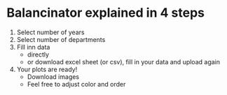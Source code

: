 # Balancinator explained in 4 steps

1.	Select number of years
2.	Select number of departments
3.	Fill inn data
    -	directly
    - or download excel sheet (or csv), fill in your data and upload again
4.	Your plots are ready!
    - Download images 
    - Feel free to adjust color and order
